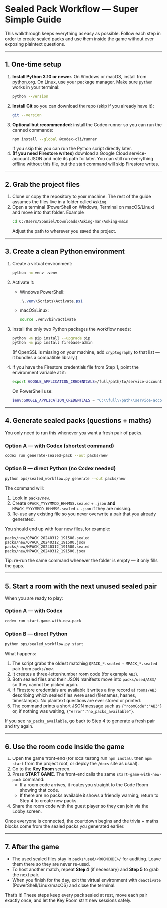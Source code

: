 # Sealed Pack Workflow — Super Simple Guide

This walkthrough keeps everything as easy as possible. Follow each step in order to create sealed packs and use them inside the game without ever exposing plaintext questions.

---

## 1. One-time setup

1. **Install Python 3.10 or newer.** On Windows or macOS, install from [python.org](https://www.python.org/downloads/). On Linux, use your package manager. Make sure `python` works in your terminal:
   ```bash
   python --version
   ```
2. **Install Git** so you can download the repo (skip if you already have it):
   ```bash
   git --version
   ```
3. **Optional but recommended:** install the Codex runner so you can run the canned commands:
   ```bash
   npm install --global @codex-cli/runner
   ```
   If you skip this you can run the Python script directly later.
4. **(If you need Firestore writes)** download a Google Cloud service-account JSON and note its path for later. You can still run everything offline without this file, but the start command will skip Firestore writes.

---

## 2. Grab the project files

1. Clone or copy the repository to your machine. The rest of the guide assumes the files live in a folder called `Asking`.
2. Open a terminal (PowerShell on Windows, Terminal on macOS/Linux) and move into that folder. Example:
   ```bash
   cd C:/Users/Spaniel/Downloads/Asking-man/Asking-main
   ```
   Adjust the path to wherever you saved the project.

---

## 3. Create a clean Python environment

1. Create a virtual environment:
   ```bash
   python -m venv .venv
   ```
2. Activate it:
   - Windows PowerShell:
     ```powershell
     .\.venv\Scripts\Activate.ps1
     ```
   - macOS/Linux:
     ```bash
     source .venv/bin/activate
     ```
3. Install the only two Python packages the workflow needs:
   ```bash
   python -m pip install --upgrade pip
   python -m pip install firebase-admin
   ```
   (If OpenSSL is missing on your machine, add `cryptography` to that list — it bundles a compatible library.)

4. If you have the Firestore credentials file from Step 1, point the environment variable at it:
   ```bash
   export GOOGLE_APPLICATION_CREDENTIALS=/full/path/to/service-account.json
   ```
   On PowerShell use:
   ```powershell
   $env:GOOGLE_APPLICATION_CREDENTIALS = "C:\\full\\path\\service-account.json"
   ```

---

## 4. Generate sealed packs (questions + maths)

You only need to run this whenever you want a fresh pair of packs.

### Option A — with Codex (shortest command)
```bash
codex run generate-sealed-pack --out packs/new
```

### Option B — direct Python (no Codex needed)
```bash
python ops/sealed_workflow.py generate --out packs/new
```

The command will:

1. Look in `packs/new`.
2. Create `QPACK_YYYYMMDD_HHMMSS.sealed` + `.json` **and** `MPACK_YYYYMMDD_HHMMSS.sealed` + `.json` if they are missing.
3. Re-use any existing file so you never overwrite a pair that you already generated.

You should end up with four new files, for example:
```
packs/new/QPACK_20240312_191500.sealed
packs/new/QPACK_20240312_191500.json
packs/new/MPACK_20240312_191500.sealed
packs/new/MPACK_20240312_191500.json
```

Tip: re-run the same command whenever the folder is empty — it only fills the gaps.

---

## 5. Start a room with the next unused sealed pair

When you are ready to play:

### Option A — with Codex
```bash
codex run start-game-with-new-pack
```

### Option B — direct Python
```bash
python ops/sealed_workflow.py start
```

What happens:

1. The script grabs the oldest matching `QPACK_*.sealed` + `MPACK_*.sealed` pair from `packs/new`.
2. It creates a three-letter/number room code (for example `AB3`).
3. Both sealed files and their JSON manifests move into `packs/used/AB3/` so they cannot be picked again.
4. If Firestore credentials are available it writes a tiny record at `rooms/AB3` describing which sealed files were used (filenames, hashes, timestamps). No plaintext questions are ever stored or printed.
5. The command prints a short JSON message such as `{"roomCode":"AB3"}` or, if nothing was waiting, `{"error":"no_packs_available"}`.

If you see `no_packs_available`, go back to Step 4 to generate a fresh pair and try again.

---

## 6. Use the room code inside the game

1. Open the game front-end (for local testing run `npm install` then `npm start` from the project root, or deploy the `/docs` site as usual).
2. Go to the **Key Room** screen.
3. Press **START GAME**. The front-end calls the same `start-game-with-new-pack` command:
   - If a room code arrives, it routes you straight to the Code Room showing that code.
   - If there are no packs available it shows a friendly warning; return to Step 4 to create new packs.
4. Share the room code with the guest player so they can join via the Lobby screen.

Once everyone is connected, the countdown begins and the trivia + maths blocks come from the sealed packs you generated earlier.

---

## 7. After the game

* The used sealed files stay in `packs/used/<ROOMCODE>/` for auditing. Leave them there so they are never re-used.
* To host another match, repeat **Step 4** (if necessary) and **Step 5** to grab the next pair.
* When you finish for the day, exit the virtual environment with `deactivate` (PowerShell/Linux/macOS) and close the terminal.

That’s it! These steps keep every pack sealed at rest, move each pair exactly once, and let the Key Room start new sessions safely.
